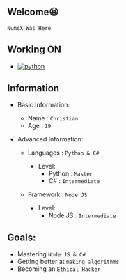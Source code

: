 ## Welcome😆
`NumeX Was Here`

## Working ON
- [![python](https://img.shields.io/badge/Python-3776AB?style=for-the-badge&logo=python&logoColor=white)](https://www.python.org/)

## Information
- Basic Information:
  - Name : `Christian`
  - Age : `19`

- Advanced Information:
  - Languages : `Python & C#`
    - Level:
      - Python : `Master`
      - C# : `Intermediate`

  - Framework : `Node JS`
    - Level:
      - Node JS : `Intermediate`

## Goals:
  - Mastering `Node JS & C#`
  - Getting better at `making algorithms`
  - Becoming an `Ethical Hacker`
